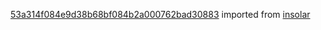 [53a314f084e9d38b68bf084b2a000762bad30883](https://github.com/insolar/insolar/commit/53a314f084e9d38b68bf084b2a000762bad30883) imported from [insolar](https://github.com/insolar/insolar)
